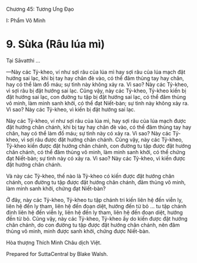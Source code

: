  

Chương 45: Tương Ưng Ðạo

I: Phẩm Vô Minh

# 9\. Sùka (Râu lúa mì)

Tại Sāvatthi …

—Này các Tỷ-kheo, ví như sợi râu của lúa mì hay sợi râu của lúa mạch đặt hướng sai lạc, khi bị tay hay chân đè vào, có thể đâm thủng tay hay chân, hay có thể làm đổ máu; sự tình này không xảy ra. Vì sao? Này các Tỷ-kheo, vì sợi râu bị đặt hướng sai lạc. Cũng vậy, này các Tỷ-kheo, Tỷ-kheo kiến bị đặt hướng sai lạc, con đường tu tập bị đặt hướng sai lạc, có thể đâm thủng vô minh, làm minh sanh khởi, có thể đạt Niết-bàn; sự tình này không xảy ra. Vì sao? Này các Tỷ-kheo, vì kiến bị đặt hướng sai lạc.

Này các Tỷ-kheo, ví như sợi râu của lúa mì, hay sợi râu của lúa mạch được đặt hướng chân chánh, khi bị tay hay chân đè vào, có thể đâm thủng tay hay chân, hay có thể làm đổ máu; sự tình này có xảy ra. Vì sao? Này các Tỷ-kheo, vì sợi râu được đặt hướng chân chánh. Cũng vậy, này các Tỷ-kheo, Tỷ-kheo kiến được đặt hướng chân chánh, con đường tu tập được đặt hướng chân chánh, có thể đâm thủng vô minh, làm minh sanh khởi, có thể chứng đạt Niết-bàn; sự tình này có xảy ra. Vì sao? Này các Tỷ-kheo, vì kiến được đặt hướng chân chánh.

Và này các Tỷ-kheo, thế nào là Tỷ-kheo có kiến được đặt hướng chân chánh, con đường tu tập được đặt hướng chân chánh, đâm thủng vô minh, làm minh sanh khởi, chứng đạt Niết-bàn?

Ở đây, này các Tỷ-kheo, Tỷ-kheo tu tập chánh tri kiến liên hệ đến viễn ly, liên hệ đến ly tham, liên hệ đến đoạn diệt, hướng đến từ bỏ … tu tập chánh định liên hệ đến viễn ly, liên hệ đến ly tham, liên hệ đến đoạn diệt, hướng đến từ bỏ. Cũng vậy, này các Tỷ-kheo, Tỷ-kheo ấy do kiến được đặt hướng chân chánh, do con đường tu tập được đặt hướng chân chánh, nên đâm thủng vô minh, minh được sanh khởi, chứng được Niết-bàn.

Hòa thượng Thích Minh Châu dịch Việt.

Prepared for SuttaCentral by Blake Walsh.
